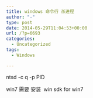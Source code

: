 ```yaml
---
title: windows 命令行 杀进程
author: "-"
type: post
date: 2014-05-29T11:04:53+00:00
url: /?p=6693
categories:
  - Uncategorized
tags:
  - Windows

---
```

ntsd -c q -p PID

win7 需要 安装  win sdk for win7
